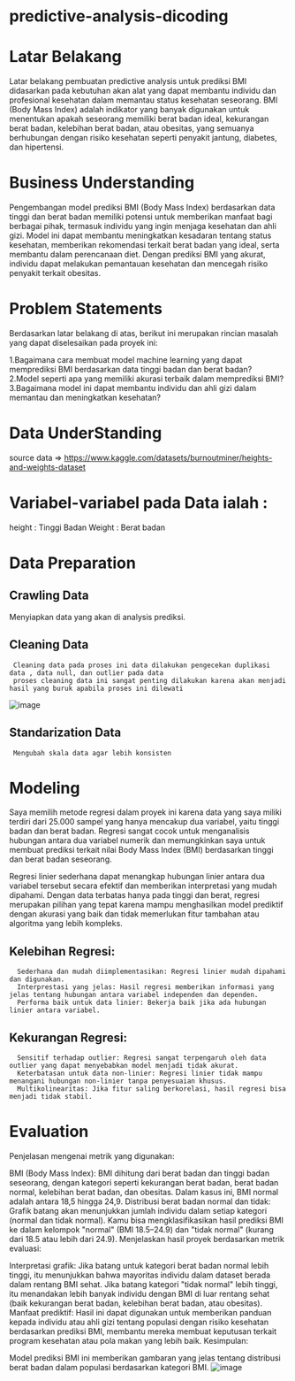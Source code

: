 # predictive-analysis-dicoding

# Latar Belakang

Latar belakang pembuatan predictive analysis untuk prediksi BMI didasarkan pada kebutuhan akan alat yang dapat membantu individu dan profesional kesehatan dalam memantau status kesehatan seseorang. BMI (Body Mass Index) adalah indikator yang banyak digunakan untuk menentukan apakah seseorang memiliki berat badan ideal, kekurangan berat badan, kelebihan berat badan, atau obesitas, yang semuanya berhubungan dengan risiko kesehatan seperti penyakit jantung, diabetes, dan hipertensi.

# Business Understanding
Pengembangan model prediksi BMI (Body Mass Index) berdasarkan data tinggi dan berat badan memiliki potensi untuk memberikan manfaat bagi berbagai pihak, termasuk individu yang ingin menjaga kesehatan dan ahli gizi. Model ini dapat membantu meningkatkan kesadaran tentang status kesehatan, memberikan rekomendasi terkait berat badan yang ideal, serta membantu dalam perencanaan diet. Dengan prediksi BMI yang akurat, individu dapat melakukan pemantauan kesehatan dan mencegah risiko penyakit terkait obesitas.

# Problem Statements
Berdasarkan latar belakang di atas, berikut ini merupakan rincian masalah yang dapat diselesaikan pada proyek ini:

1.Bagaimana cara membuat model machine learning yang dapat memprediksi BMI berdasarkan data tinggi badan dan berat badan?</br>
2.Model seperti apa yang memiliki akurasi terbaik dalam memprediksi BMI?</br>
3.Bagaimana model ini dapat membantu individu dan ahli gizi dalam memantau dan meningkatkan kesehatan?

# Data UnderStanding
source data => https://www.kaggle.com/datasets/burnoutminer/heights-and-weights-dataset
# Variabel-variabel pada Data ialah :
height : Tinggi Badan
Weight : Berat badan

# Data Preparation
  ## Crawling Data
  Menyiapkan data yang akan di analysis prediksi.
  ## Cleaning Data
     Cleaning data pada proses ini data dilakukan pengecekan duplikasi data , data null, dan outlier pada data
     proses cleaning data ini sangat penting dilakukan karena akan menjadi hasil yang buruk apabila proses ini dilewati
![image](https://github.com/user-attachments/assets/eb925291-1930-467e-ad68-1e4960ed58f3)

  ## Standarization Data
     Mengubah skala data agar lebih konsisten
# Modeling
Saya memilih metode regresi dalam proyek ini karena data yang saya miliki terdiri dari 25.000 sampel yang hanya mencakup dua variabel, yaitu tinggi badan dan berat badan. Regresi sangat cocok untuk menganalisis hubungan antara dua variabel numerik dan memungkinkan saya untuk membuat prediksi terkait nilai Body Mass Index (BMI) berdasarkan tinggi dan berat badan seseorang.

Regresi linier sederhana dapat menangkap hubungan linier antara dua variabel tersebut secara efektif dan memberikan interpretasi yang mudah dipahami. Dengan data terbatas hanya pada tinggi dan berat, regresi merupakan pilihan yang tepat karena mampu menghasilkan model prediktif dengan akurasi yang baik dan tidak memerlukan fitur tambahan atau algoritma yang lebih kompleks.
  ## Kelebihan Regresi:
      Sederhana dan mudah diimplementasikan: Regresi linier mudah dipahami dan digunakan.
      Interprestasi yang jelas: Hasil regresi memberikan informasi yang jelas tentang hubungan antara variabel independen dan dependen.
      Performa baik untuk data linier: Bekerja baik jika ada hubungan linier antara variabel.
  ## Kekurangan Regresi:

      Sensitif terhadap outlier: Regresi sangat terpengaruh oleh data outlier yang dapat menyebabkan model menjadi tidak akurat.
      Keterbatasan untuk data non-linier: Regresi linier tidak mampu menangani hubungan non-linier tanpa penyesuaian khusus.
      Multikolinearitas: Jika fitur saling berkorelasi, hasil regresi bisa menjadi tidak stabil.
# Evaluation
Penjelasan mengenai metrik yang digunakan:

BMI (Body Mass Index): BMI dihitung dari berat badan dan tinggi badan seseorang, dengan kategori seperti kekurangan berat badan, berat badan normal, kelebihan berat badan, dan obesitas. Dalam kasus ini, BMI normal adalah antara 18,5 hingga 24,9.
Distribusi berat badan normal dan tidak: Grafik batang akan menunjukkan jumlah individu dalam setiap kategori (normal dan tidak normal). Kamu bisa mengklasifikasikan hasil prediksi BMI ke dalam kelompok "normal" (BMI 18.5–24.9) dan "tidak normal" (kurang dari 18.5 atau lebih dari 24.9).
Menjelaskan hasil proyek berdasarkan metrik evaluasi:

Interpretasi grafik: Jika batang untuk kategori berat badan normal lebih tinggi, itu menunjukkan bahwa mayoritas individu dalam dataset berada dalam rentang BMI sehat. Jika batang kategori "tidak normal" lebih tinggi, itu menandakan lebih banyak individu dengan BMI di luar rentang sehat (baik kekurangan berat badan, kelebihan berat badan, atau obesitas).
Manfaat prediktif: Hasil ini dapat digunakan untuk memberikan panduan kepada individu atau ahli gizi tentang populasi dengan risiko kesehatan berdasarkan prediksi BMI, membantu mereka membuat keputusan terkait program kesehatan atau pola makan yang lebih baik.
Kesimpulan:

Model prediksi BMI ini memberikan gambaran yang jelas tentang distribusi berat badan dalam populasi berdasarkan kategori BMI.
![image](https://github.com/user-attachments/assets/940a44ed-9c15-4aca-8cc8-468a0170f32d)
